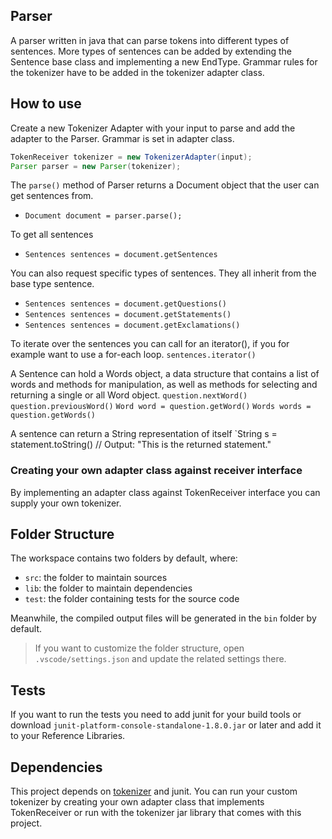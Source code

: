 ## Parser

A parser written in java that can parse tokens into different types of sentences. More types of sentences can be added by extending the Sentence base class and implementing a new EndType. Grammar rules for the tokenizer have to be added in the tokenizer adapter class.

## How to use

Create a new Tokenizer Adapter with your input to parse and add the adapter to the Parser.
Grammar is set in adapter class.

```java
TokenReceiver tokenizer = new TokenizerAdapter(input);
Parser parser = new Parser(tokenizer);
```

The `parse()` method of Parser returns a Document object that the user can get sentences from.

- `Document document = parser.parse();`

To get all sentences

- `Sentences sentences = document.getSentences`

You can also request specific types of sentences. They all inherit from the base type sentence.

- `Sentences sentences = document.getQuestions()`
- `Sentences sentences = document.getStatements()`
- `Sentences sentences = document.getExclamations()`

To iterate over the sentences you can call for an iterator(), if you for example want to use a for-each loop.
`sentences.iterator()`

A Sentence can hold a Words object, a data structure that contains a list of words and methods for manipulation, as well as methods for selecting and returning a single or all Word object.
`question.nextWord()`
`question.previousWord()`
`Word word = question.getWord()`
`Words words = question.getWords()`

A sentence can return a String representation of itself
`String s = statement.toString() // Output: "This is the returned statement."

### Creating your own adapter class against receiver interface

By implementing an adapter class against TokenReceiver interface you can supply your own tokenizer.

## Folder Structure

The workspace contains two folders by default, where:

- `src`: the folder to maintain sources
- `lib`: the folder to maintain dependencies
- `test`: the folder containing tests for the source code

Meanwhile, the compiled output files will be generated in the `bin` folder by default.

> If you want to customize the folder structure, open `.vscode/settings.json` and update the related settings there.

## Tests

If you want to run the tests you need to add junit for your build tools or download `junit-platform-console-standalone-1.8.0.jar` or later and add it to your Reference Libraries.

## Dependencies

This project depends on [tokenizer](https://github.com/magink/tokenizer) and junit.
You can run your custom tokenizer by creating your own adapter class that implements TokenReceiver or run with the tokenizer jar library that comes with this project.
